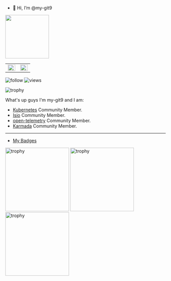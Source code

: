 - 👋 Hi, I’m @my-git9


<div align="left"> <img height="137px" src="https://github-readme-stats.vercel.app/api?username=my-git9&hide_title=true&hide_border=true&show_icons=trueline_height=21&text_color=000&icon_color=000&bg_color=0,ea6161,ffc64d,fffc4d,52fa5a&theme=graywhite" />  </div>

<table><tr>
  <td valign="top" width="50%">
    <img src="https://github-readme-stats.vercel.app/api?username=my-git9&show_icons=true&hide_border=true&include_all_commits=true&count_private=true" align="left" style="width: 100%" />
  </td>
    
  <td valign="top" width="50%">
    <img src="https://github-readme-stats.vercel.app/api/top-langs/?username=my-git9&hide_border=true&layout=compact&hide=javascript,html,css,scss" align="left" style="width: 100%" />
  </td>
</tr></table>  

<!--
<div align="center"> <img src="https://activity-graph.herokuapp.com/graph?username=my-git9&theme=xcode" /> </div>

-->
<p align="left"> 
  <img src="https://img.shields.io/github/followers/my-git9?label=Followers" alt="follow" />
  <img src="https://komarev.com/ghpvc/?username=my-git9" alt="views" /> 
</p>

<p align="left"> 
  <img src="https://github-profile-trophy.vercel.app/?username=my-git9&row=1" alt="trophy" />
</p>

What's up guys I'm my-git9 and I am:

- [Kubernetes](https://github.com/kubernetes) Community Member.
- [Isio](https://github.com/istio) Community Member.
- [open-telemetry](https://github.com/open-telemetry) Community Member.
- [Karmada](https://github.com/karmada-io) Community Member.

---

- [My Badges](https://www.credly.com/users/li-xin.597fc9dd)
<p align="left"> 
<img width="200" height="200" src="https://images.credly.com/size/680x680/images/f88d800c-5261-45c6-9515-0458e31c3e16/ckad_from_cncfsite.png" alt="trophy" />
  <img width="200" height="200" src="https://images.credly.com/size/680x680/images/9945dfcb-1cca-4529-85e6-db1be3782210/kubernetes-security-specialist-logo2.png" alt="trophy" />
  <img width="200" height="200" src="https://images.credly.com/size/680x680/images/8b8ed108-e77d-4396-ac59-2504583b9d54/cka_from_cncfsite__281_29.png" alt="trophy" />

